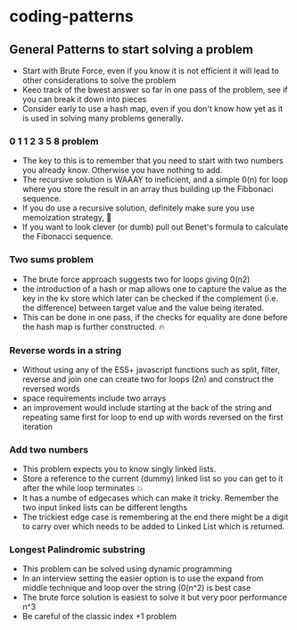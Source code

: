 # coding-patterns

## General Patterns to start solving a problem

* Start with Brute Force, even if you know it is not efficient it will lead to other considerations to solve the problem
* Keeo track of the bwest answer so far in one pass of the problem, see if you can break it down into pieces
* Consider early to use a hash map, even if you don't know how yet as it is used in solving many problems generally.

### 0 1 1 2 3 5 8 problem

- The key to this is to remember that you need to start with two numbers you already know. Otherwise you have nothing to add. 
- The recursive solution is WAAAY to ineficient, and a simple 0(n) for loop where you store the result in an array thus building up the Fibbonaci sequence.
- If you do use a recursive solution, definitely make sure you use memoization strategy, :hammer:
- If you want to look clever (or dumb) pull out Benet's formula to calculate the Fibonacci sequence.

### Two sums problem 
 - The brute force approach suggests two for loops giving 0(n2)
 - the introduction of a hash or map allows one to capture the value as the key in the kv store which later can be checked if the complement (i.e. the difference) between target value and the value being iterated.
 - This can be done in one pass, if the checks for equality are done before the hash map is further constructed. :fire:

### Reverse words in a string
- Without using any of the ES5+ javascript functions such as split, filter, reverse and join one can create two for loops (2n) and construct the reversed words
- space requirements include two arrays
- an improvement would include starting at the back of the string and repeating same first for loop to end up with words reversed on the first iteration

### Add two numbers
- This problem expects you to know singly linked lists. 
- Store a reference to the current (dummy) linked list so you can get to it after the while loop terminates 💥
- It has a numbe of edgecases which can make it tricky. Remember the two input linked lists can be different lengths
- The trickiest edge case is remembering at the end there might be a digit to carry over which needs to be added to Linked List which is returned.

### Longest Palindromic substring
- This problem can be solved using dynamic programming
- In an interview setting the easier option is to use the expand from middle technique and loop over the string (0(n^2) is best case
- The brute force solution is easiest to solve it but very poor performance n^3
- Be careful of the classic index +1 problem

